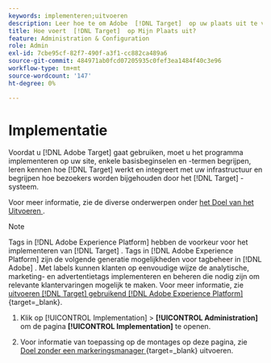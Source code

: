 ```yaml
---
keywords: implementeren;uitvoeren
description: Leer hoe te om Adobe  [!DNL Target]  op uw plaats uit te voeren. Stel uw algemene instellingen, implementatiemethode (AEP Web SDK of at.js) en meer in.
title: Hoe voert  [!DNL Target]  op Mijn Plaats uit?
feature: Administration & Configuration
role: Admin
exl-id: 7cbe95cf-82f7-490f-a3f1-cc882ca489a6
source-git-commit: 484971ab0fcd07205935c0fef3ea1484f40c3e96
workflow-type: tm+mt
source-wordcount: '147'
ht-degree: 0%

---
```


# Implementatie

Voordat u [!DNL Adobe Target] gaat gebruiken, moet u het programma implementeren op uw site, enkele basisbeginselen en -termen begrijpen, leren kennen hoe [!DNL Target] werkt en integreert met uw infrastructuur en begrijpen hoe bezoekers worden bijgehouden door het [!DNL Target] -systeem.

Voor meer informatie, zie de diverse onderwerpen onder [ het Doel van het Uitvoeren ](/help/main/c-implementing-target/implementing-target.md).

>[!NOTE]
>
>Tags in [!DNL Adobe Experience Platform] hebben de voorkeur voor het implementeren van [!DNL Target] . Tags in [!DNL Adobe Experience Platform] zijn de volgende generatie mogelijkheden voor tagbeheer in [!DNL Adobe] . Met labels kunnen klanten op eenvoudige wijze de analytische, marketing- en advertentietags implementeren en beheren die nodig zijn om relevante klantervaringen mogelijk te maken. Voor meer informatie, zie [ uitvoeren  [!DNL Target]  gebruikend  [!DNL Adobe Experience Platform] ](https://experienceleague.adobe.com/docs/target-dev/developer/client-side/at-js-implementation/deploy-at-js/implement-target-using-adobe-launch.html){target=_blank}.

1. Klik op [!UICONTROL Implementation] > **[!UICONTROL Administration]** om de pagina **[!UICONTROL Implementation]** te openen.

1. Voor informatie van toepassing op de montages op deze pagina, zie [ Doel zonder een markeringsmanager ](https://experienceleague.adobe.com/docs/target-dev/developer/client-side/at-js-implementation/deploy-at-js/implement-target-without-a-tag-manager.html){target=_blank} uitvoeren.
